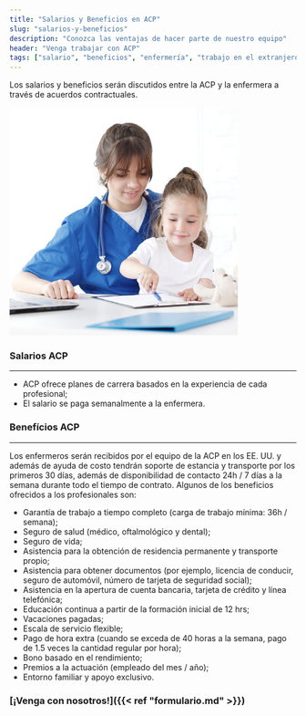 ```yaml
---
title: "Salarios y Beneficios en ACP"
slug: "salarios-y-beneficios"
description: "Conozca las ventajas de hacer parte de nuestro equipo"
header: "Venga trabajar con ACP"
tags: ["salario", "beneficios", "enfermería", "trabajo en el extranjero", "enfermagem en ee uu"]
---
```


Los salarios y beneficios serán discutidos entre la ACP y la enfermera a través de acuerdos contractuales.

<!-- markdownlint-disable MD033 -->
<div class="row">
  <!-- ![alt text](/images/foto-08-quad.jpg "Salarios y Beneficios") -->
  <!-- {{< figure src="/media/spf13.jpg" title="Steve Francia" >}} -->
  <div class="photo col-sm-6">
    <img src="/images/foto-08-quad.jpg" class="img-circle img-responsive" title="Salarios y Beneficios" alt="Salarios y Beneficios">
  </div>

  <div class="col-sm-6 padding-lg-bottom">
    <h3>Salarios ACP</h3>
    <hr class="acp-hr variation-2">
    <ul>
      <li>ACP ofrece planes de carrera basados ​​en la experiencia de cada profesional;</li>
      <li>El salario se paga semanalmente a la enfermera.</li>
    </ul>
  </div>
</div>
<!-- markdownlint-enable MD033 -->

### Benefícios ACP

<!-- markdownlint-disable MD033 -->
<hr class="acp-hr variation-1">
<!-- markdownlint-enable MD033 -->

Los enfermeros serán recibidos por el equipo de la ACP en los EE. UU. y además de ayuda de costo tendrán soporte de estancia y transporte por los primeros 30 días, además de disponibilidad de contacto 24h / 7 días a la semana durante todo el tiempo de contrato. Algunos de los beneficios ofrecidos a los profesionales son:

- Garantía de trabajo a tiempo completo (carga de trabajo mínima: 36h / semana);
- Seguro de salud (médico, oftalmológico y dental);
- Seguro de vida;
- Asistencia para la obtención de residencia permanente y transporte propio;
- Asistencia para obtener documentos (por ejemplo, licencia de conducir, seguro de automóvil, número de tarjeta de seguridad social);
- Asistencia en la apertura de cuenta bancaria, tarjeta de crédito y línea telefónica;
- Educación continua a partir de la formación inicial de 12 hrs;
- Vacaciones pagadas;
- Escala de servicio flexible;
- Pago de hora extra (cuando se exceda de 40 horas a la semana, pago de 1.5 veces la cantidad regular por hora);
- Bono basado en el rendimiento;
- Premios a la actuación (empleado del mes / año);
- Entorno familiar y apoyo exclusivo.

<!-- markdownlint-disable MD033 -->
<div class="padding-lg-top"></div>
<!-- markdownlint-enable MD033 -->

### [¡Venga con nosotros!]({{< ref "formulario.md" >}})
